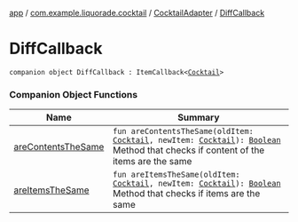 [app](../../../index.md) / [com.example.liquorade.cocktail](../../index.md) / [CocktailAdapter](../index.md) / [DiffCallback](./index.md)

# DiffCallback

`companion object DiffCallback : ItemCallback<`[`Cocktail`](../../../com.example.liquorade.domain/-cocktail/index.md)`>`

### Companion Object Functions

| Name | Summary |
|---|---|
| [areContentsTheSame](are-contents-the-same.md) | `fun areContentsTheSame(oldItem: `[`Cocktail`](../../../com.example.liquorade.domain/-cocktail/index.md)`, newItem: `[`Cocktail`](../../../com.example.liquorade.domain/-cocktail/index.md)`): `[`Boolean`](https://kotlinlang.org/api/latest/jvm/stdlib/kotlin/-boolean/index.html)<br>Method that checks if content of the items are the same |
| [areItemsTheSame](are-items-the-same.md) | `fun areItemsTheSame(oldItem: `[`Cocktail`](../../../com.example.liquorade.domain/-cocktail/index.md)`, newItem: `[`Cocktail`](../../../com.example.liquorade.domain/-cocktail/index.md)`): `[`Boolean`](https://kotlinlang.org/api/latest/jvm/stdlib/kotlin/-boolean/index.html)<br>Method that checks if items are the same |

